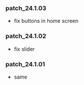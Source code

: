 ### patch_24.1.03
- fix buttons in home screen 
### patch_24.1.02
- fix slider 
### patch_24.1.01
- same 
